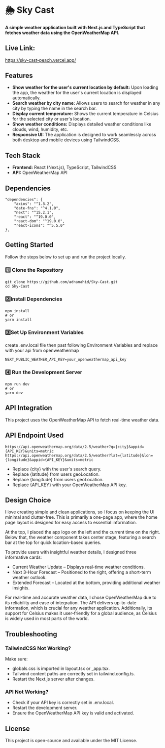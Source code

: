 # 🌦 Sky Cast

#### A simple weather application built with Next.js and TypeScript that fetches weather data using the OpenWeatherMap API.

## Live Link:
https://sky-cast-peach.vercel.app/

## Features

- **Show weather for the user's current location by default:** Upon loading the app, the weather for the user's current location is displayed automatically.
- **Search weather by city name:** Allows users to search for weather in any city by typing the name in the search bar.
- **Display current temperature:** Shows the current temperature in Celsius for the selected city or user's location.
- **Show weather conditions:** Displays detailed weather conditions like clouds, wind, humidity, etc.
- **Responsive UI:** The application is designed to work seamlessly across both desktop and mobile devices using TailwindCSS.

## Tech Stack

- **Frontend:** React (Next.js), TypeScript, TailwindCSS
- **API:** OpenWeatherMap API

## Dependencies

    "dependencies": {
        "axios": "^1.8.2",
        "date-fns": "^4.1.0",
        "next": "^15.2.1",
        "react": "^19.0.0",
        "react-dom": "^19.0.0",
        "react-icons": "^5.5.0"
    },

## Getting Started

Follow the steps below to set up and run the project locally.

### 1️⃣ Clone the Repository

    git clone https://github.com/adnanahid/Sky-Cast.git
    cd Sky-Cast

### 2️⃣Install Dependencies
    npm install
    # or
    yarn install

### 3️⃣Set Up Environment Variables
create .env.local file then past following Environment Variables and replace with your api from openweathermap

    NEXT_PUBLIC_WEATHER_API_KEY=your_openweathermap_api_key

### 4️⃣ Run the Development Server

    npm run dev
    # or
    yarn dev

## API Integration

This project uses the OpenWeatherMap API to fetch real-time weather data.

## API Endpoint Used

    https://api.openweathermap.org/data/2.5/weather?q={city}&appid={API_KEY}&units=metric
    https://api.openweathermap.org/data/2.5/weather?lat={latitude}&lon={longitude}&appid={API_KEY}&units=metric

- Replace {city} with the user's search query.
- Replace {latitude} from users geoLocation.
- Replace {longitude} from users geoLocation.
- Replace {API_KEY} with your OpenWeatherMap API key.

## Design Choice

I love creating simple and clean applications, so I focus on keeping the UI minimal and clutter-free. This is primarily a one-page app, where the home page layout is designed for easy access to essential information.

At the top, I placed the app logo on the left and the current time on the right. Below that, the weather component takes center stage, featuring a search bar at the top for quick location-based queries.

To provide users with insightful weather details, I designed three informative cards:

- Current Weather Update – Displays real-time weather conditions.
- Next 3-Hour Forecast – Positioned to the right, offering a short-term weather outlook.
- Extended Forecast – Located at the bottom, providing additional weather insights.

For real-time and accurate weather data, I chose OpenWeatherMap due to its reliability and ease of integration. The API delivers up-to-date information, which is crucial for any weather application. Additionally, its support for Celsius makes it user-friendly for a global audience, as Celsius is widely used in most parts of the world.

## Troubleshooting

### TailwindCSS Not Working?

Make sure:

- globals.css is imported in layout.tsx or \_app.tsx.
- Tailwind content paths are correctly set in tailwind.config.ts.
- Restart the Next.js server after changes.

### API Not Working?

- Check if your API key is correctly set in .env.local.
- Restart the development server.
- Ensure the OpenWeatherMap API key is valid and activated.

## License

This project is open-source and available under the MIT License.
